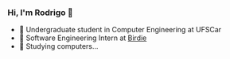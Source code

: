 ### Hi, I'm Rodrigo 👋

- :orange_book: Undergraduate student in Computer Engineering at UFSCar
- :office: Software Engineering Intern at [Birdie](https://www.birdie.ai/)
- 🤔 Studying computers...
